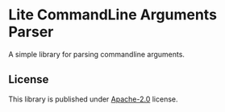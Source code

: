 # Lite CommandLine Arguments Parser

A simple library for parsing commandline arguments.

## License

This library is published under [Apache-2.0](./LICENSE) license.
